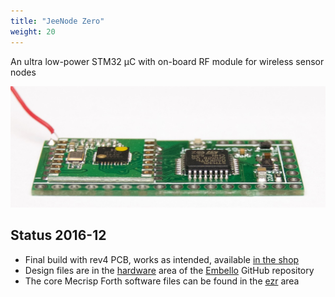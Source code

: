 ```yaml
---
title: "JeeNode Zero"
weight: 20
---
```


An ultra low-power STM32 µC with on-board RF module for wireless
sensor nodes
<!--more-->

![](DSC_5619.jpg)

## Status 2016-12

* Final build with rev4 PCB, works as intended, available [in the
  shop](https://www.digitalsmarties.net/products/jeenode-zero)
* Design files are in the
  [hardware](https://github.com/jeelabs/embello/tree/master/docs/hardware) area
  of the [Embello](https://github.com/jeelabs/embello) GitHub repository
* The core Mecrisp Forth software files can be found in the
  [ezr](https://github.com/jeelabs/embello/tree/master/explore/1608-forth/jz4)
  area
